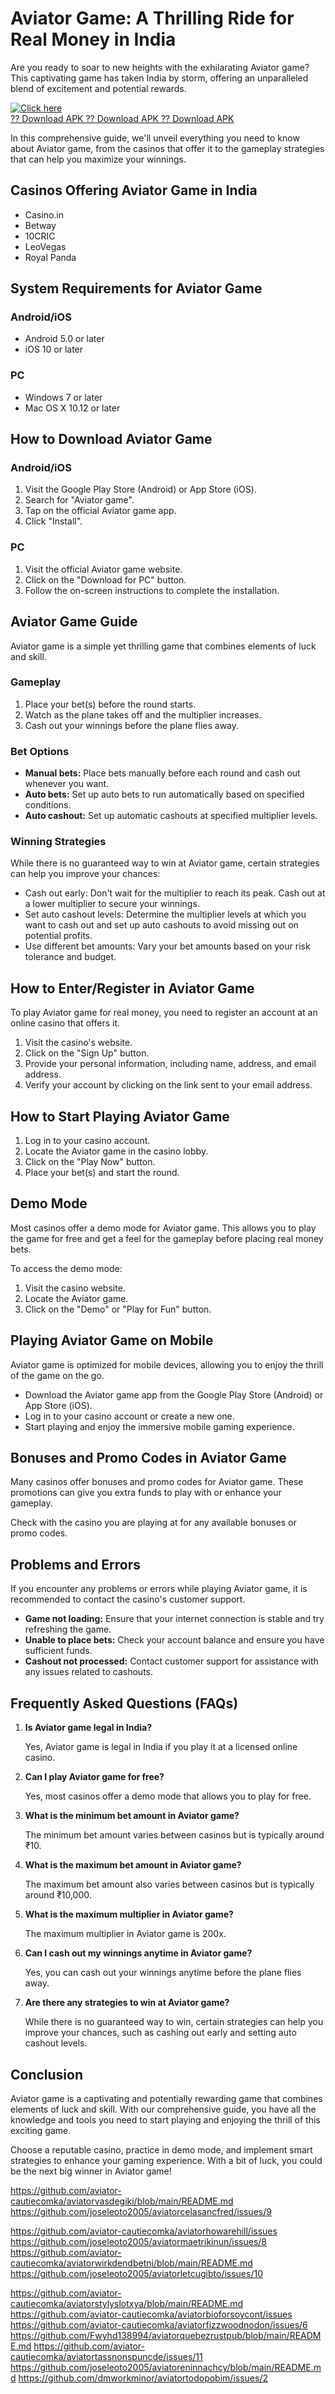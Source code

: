 # Aviator Game: A Thrilling Ride for Real Money in India

Are you ready to soar to new heights with the exhilarating Aviator game?
This captivating game has taken India by storm, offering an unparalleled
blend of excitement and potential rewards.

[![Click
here](https://readscoops.com/wp-content/uploads/2023/03/Readscoop-aviator-1-1.jpg)](https://traff.sbs/deff?key=aviator+game+best+app)\
[?? Download APK ?? Download APK ?? Download
APK](https://traff.sbs/deff?key=aviator+game+best+app)

In this comprehensive guide, we\'ll unveil everything you need to know
about Aviator game, from the casinos that offer it to the gameplay
strategies that can help you maximize your winnings.

## Casinos Offering Aviator Game in India

-   Casino.in
-   Betway
-   10CRIC
-   LeoVegas
-   Royal Panda

## System Requirements for Aviator Game

### Android/iOS

-   Android 5.0 or later
-   iOS 10 or later

### PC

-   Windows 7 or later
-   Mac OS X 10.12 or later

## How to Download Aviator Game

### Android/iOS

1.  Visit the Google Play Store (Android) or App Store (iOS).
2.  Search for "Aviator game".
3.  Tap on the official Aviator game app.
4.  Click "Install".

### PC

1.  Visit the official Aviator game website.
2.  Click on the "Download for PC" button.
3.  Follow the on-screen instructions to complete the installation.

## Aviator Game Guide

Aviator game is a simple yet thrilling game that combines elements of
luck and skill.

### Gameplay

1.  Place your bet(s) before the round starts.
2.  Watch as the plane takes off and the multiplier increases.
3.  Cash out your winnings before the plane flies away.

### Bet Options

-   **Manual bets:** Place bets manually before each round and cash out
    whenever you want.
-   **Auto bets:** Set up auto bets to run automatically based on
    specified conditions.
-   **Auto cashout:** Set up automatic cashouts at specified multiplier
    levels.

### Winning Strategies

While there is no guaranteed way to win at Aviator game, certain
strategies can help you improve your chances:

-   Cash out early: Don\'t wait for the multiplier to reach its peak.
    Cash out at a lower multiplier to secure your winnings.
-   Set auto cashout levels: Determine the multiplier levels at which
    you want to cash out and set up auto cashouts to avoid missing out
    on potential profits.
-   Use different bet amounts: Vary your bet amounts based on your risk
    tolerance and budget.

## How to Enter/Register in Aviator Game

To play Aviator game for real money, you need to register an account at
an online casino that offers it.

1.  Visit the casino\'s website.
2.  Click on the "Sign Up" button.
3.  Provide your personal information, including name, address, and
    email address.
4.  Verify your account by clicking on the link sent to your email
    address.

## How to Start Playing Aviator Game

1.  Log in to your casino account.
2.  Locate the Aviator game in the casino lobby.
3.  Click on the "Play Now" button.
4.  Place your bet(s) and start the round.

## Demo Mode

Most casinos offer a demo mode for Aviator game. This allows you to play
the game for free and get a feel for the gameplay before placing real
money bets.

To access the demo mode:

1.  Visit the casino website.
2.  Locate the Aviator game.
3.  Click on the "Demo" or "Play for Fun" button.

## Playing Aviator Game on Mobile

Aviator game is optimized for mobile devices, allowing you to enjoy the
thrill of the game on the go.

-   Download the Aviator game app from the Google Play Store (Android)
    or App Store (iOS).
-   Log in to your casino account or create a new one.
-   Start playing and enjoy the immersive mobile gaming experience.

## Bonuses and Promo Codes in Aviator Game

Many casinos offer bonuses and promo codes for Aviator game. These
promotions can give you extra funds to play with or enhance your
gameplay.

Check with the casino you are playing at for any available bonuses or
promo codes.

## Problems and Errors

If you encounter any problems or errors while playing Aviator game, it
is recommended to contact the casino\'s customer support.

-   **Game not loading:** Ensure that your internet connection is stable
    and try refreshing the game.
-   **Unable to place bets:** Check your account balance and ensure you
    have sufficient funds.
-   **Cashout not processed:** Contact customer support for assistance
    with any issues related to cashouts.

## Frequently Asked Questions (FAQs)

1.  **Is Aviator game legal in India?**

    Yes, Aviator game is legal in India if you play it at a licensed
    online casino.

2.  **Can I play Aviator game for free?**

    Yes, most casinos offer a demo mode that allows you to play for
    free.

3.  **What is the minimum bet amount in Aviator game?**

    The minimum bet amount varies between casinos but is typically
    around ₹10.

4.  **What is the maximum bet amount in Aviator game?**

    The maximum bet amount also varies between casinos but is typically
    around ₹10,000.

5.  **What is the maximum multiplier in Aviator game?**

    The maximum multiplier in Aviator game is 200x.

6.  **Can I cash out my winnings anytime in Aviator game?**

    Yes, you can cash out your winnings anytime before the plane flies
    away.

7.  **Are there any strategies to win at Aviator game?**

    While there is no guaranteed way to win, certain strategies can help
    you improve your chances, such as cashing out early and setting auto
    cashout levels.

## Conclusion

Aviator game is a captivating and potentially rewarding game that
combines elements of luck and skill. With our comprehensive guide, you
have all the knowledge and tools you need to start playing and enjoying
the thrill of this exciting game.

Choose a reputable casino, practice in demo mode, and implement smart
strategies to enhance your gaming experience. With a bit of luck, you
could be the next big winner in Aviator game!

https://github.com/aviator-cautiecomka/aviatorvasdegiki/blob/main/README.md
https://github.com/joseleoto2005/aviatorcelasancfred/issues/9

https://github.com/aviator-cautiecomka/aviatorhowarehill/issues
https://github.com/joseleoto2005/aviatormaetrikinun/issues/8
https://github.com/aviator-cautiecomka/aviatorwirkdendbetni/blob/main/README.md
https://github.com/joseleoto2005/aviatorletcugibto/issues/10

https://github.com/aviator-cautiecomka/aviatorstylyslotxya/blob/main/README.md
https://github.com/aviator-cautiecomka/aviatorbioforsoycont/issues
https://github.com/aviator-cautiecomka/aviatorfizzwoodnodon/issues/6
https://github.com/Fwyhd138994/aviatorquebezrustpub/blob/main/README.md
https://github.com/aviator-cautiecomka/aviatortassnonspuncde/issues/11
https://github.com/joseleoto2005/aviatoreninnachcy/blob/main/README.md
https://github.com/dmworkminor/aviatortodopobim/issues/2
